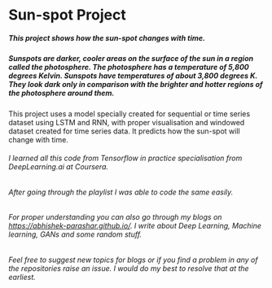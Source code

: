 # Sun-spot Project 
##### This project shows how the sun-spot changes with time.
##### Sunspots are darker, cooler areas on the surface of the sun in a region called the photosphere. The photosphere has a temperature of 5,800 degrees Kelvin. Sunspots have temperatures of about 3,800 degrees K. They look dark only in comparison with the brighter and hotter regions of the photosphere around them.
This project uses a model specially created for sequential or time series dataset using LSTM and RNN, with proper visualisation and windowed dataset created for time series data. It predicts how the sun-spot will change with time.
###### I learned all this code from Tensorflow in practice specialisation from DeepLearning.ai at Coursera.
###### After going through the playlist I was able to code the same easily.
###### For proper understanding you can also go through my blogs on https://abhishek-parashar.github.io/. I write about Deep Learning, Machine learning, GANs and some random stuff. 
###### Feel free to suggest new topics for blogs or if you find a problem in any of the repositories raise an issue. I would do my best to resolve that at the earliest. 
